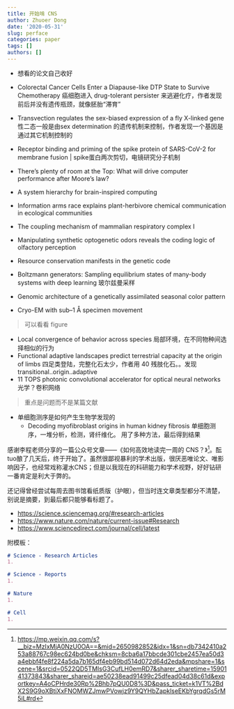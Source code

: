 ```yaml
---
title: 开始啃 CNS
author: Zhuoer Dong
date: '2020-05-31'
slug: perface
categories: paper
tags: []
authors: []
---
```

   

- 想看的论文自己收好

- Colorectal Cancer Cells Enter a Diapause-like DTP State to Survive Chemotherapy
    癌细胞进入 drug-tolerant persister 来逃避化疗，作者发现前后并没有遗传瓶颈，就像胚胎“滞育”
- Transvection regulates the sex-biased expression of a fly X-linked gene
   性二态一般是由sex determination 的遗传机制来控制，作者发现一个基因是通过其它机制控制的
- Receptor binding and priming of the spike protein of SARS-CoV-2 for membrane fusion | spike蛋白两次剪切，电镜研究分子机制
- There’s plenty of room at the Top: What will drive computer performance after Moore’s law?
- A system hierarchy for brain-inspired computing
- Information arms race explains plant-herbivore chemical communication in ecological communities
- The coupling mechanism of mammalian respiratory complex I
- Manipulating synthetic optogenetic odors reveals the coding logic of olfactory perception
- Resource conservation manifests in the genetic code
- Boltzmann generators: Sampling equilibrium states of many-body systems with deep learning 玻尔兹曼采样
- Genomic architecture of a genetically assimilated seasonal color pattern
- Cryo-EM with sub–1 Å specimen movement

> 可以看看 figure
- Local convergence of behavior across species
  局部环境，在不同物种间选择相似的行为
- Functional adaptive landscapes predict terrestrial capacity at the origin of limbs
  四足类登陆，完整化石太少，作者用 40 残肢化石。。发现 transitional..origin..adaptive
- 11 TOPS photonic convolutional accelerator for optical neural networks
    光学？卷积网络

> 重点是问题而不是某篇文献

- 单细胞测序是如何产生生物学发现的
  + Decoding myofibroblast origins in human kidney fibrosis
    单细胞测序，一堆分析，检测，肾纤维化。 用了多种方法，最后得到结果


感谢李程老师分享的一篇公众号文章——《如何高效地读完一周的 CNS？》[^link]。酝tuo酿了几天后，终于开始了。虽然很鄙视暴利的学术出版，很厌恶唯论文、唯影响因子，也经常戏称灌水CNS；但是以我现在的科研能力和学术视野，好好钻研一番肯定是利大于弊的。

还记得曾经尝试每周去图书馆看纸质版（护眼），但当时连文章类型都分不清楚，别说是摘要，到最后都只能够看标题了。

- https://science.sciencemag.org/#research-articles
- https://www.nature.com/nature/current-issue#Research
- https://www.sciencedirect.com/journal/cell/latest

附模板：

```md
# Science - Research Articles
1. 

# Science - Reports
1. 

# Nature
1. 

# Cell
1. 
```

[^link]: https://mp.weixin.qq.com/s?__biz=MzIxMjA0NzU0OA==&mid=2650982852&idx=1&sn=db7342410a253a88767c98ec624bd0be&chksm=8cba6a17bbcde301cbe2457ea50d3a4ebbf4fe8f224a5da7b165df4eb99bd514d072d64d2eda&mpshare=1&scene=1&srcid=0522QD5TMIsG3CufLH0emRD7&sharer_sharetime=1590141373843&sharer_shareid=ae50238ead91499c25dfead04d38c61d&exportkey=A4oCPHrde30Rp%2Bhb7pQU0D8%3D&pass_ticket=k1VT%2BdX2S9G9oXBtiXxFNOMWZJmwPVowjz9Y9QYHbZapklseEKbYgrqdGs5rM5iL#rd
